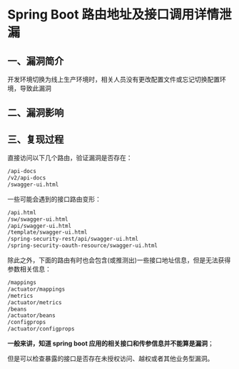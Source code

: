 # Spring Boot 路由地址及接口调用详情泄漏

## 一、漏洞简介

开发环境切换为线上生产环境时，相关人员没有更改配置文件或忘记切换配置环境，导致此漏洞

## 二、漏洞影响

## 三、复现过程

直接访问以下几个路由，验证漏洞是否存在：

```bash
/api-docs
/v2/api-docs
/swagger-ui.html

```

一些可能会遇到的接口路由变形：

```bash
/api.html
/sw/swagger-ui.html
/api/swagger-ui.html
/template/swagger-ui.html
/spring-security-rest/api/swagger-ui.html
/spring-security-oauth-resource/swagger-ui.html

```

除此之外，下面的路由有时也会包含(或推测出)一些接口地址信息，但是无法获得参数相关信息：

```bash
/mappings
/actuator/mappings
/metrics
/actuator/metrics
/beans
/actuator/beans
/configprops
/actuator/configprops

```

**一般来讲，知道 spring boot 应用的相关接口和传参信息并不能算是漏洞**；

但是可以检查暴露的接口是否存在未授权访问、越权或者其他业务型漏洞。

